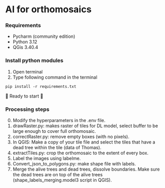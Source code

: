 # AI for orthomosaics

### Requirements
- Pycharm (community edition)
- Python 3.12
- QGis 3.40.4

### Install python modules
1. Open terminal
2. Type following command in the terminal
~~~shell
pip install -r requirements.txt
~~~

:rocket: Ready to start :rocket:

### Processing steps
0. Modify the hyperparameters in the .env file. 
1. drawRaster.py: makes raster of tiles for DL model, select buffer to be large enough to cover full orthomosaic.
2. correctRaster.py: remove empty boxes (with no pixels).
3. In QGIS: Make a copy of your tile file and select the tiles that have a dead tree within the tile (data of Thomas).
4. extractTiles.py: crop the orthomosaic to the extent of every box.
4. Label the images using labelme.
5. Convert_json_to_polygons.py: make shape file with labels.
6. Merge the alive trees and dead trees, dissolve boundaries. Make sure the dead trees are on top of the alive trees (shape_labels_merging.model3 script in QGIS). 
